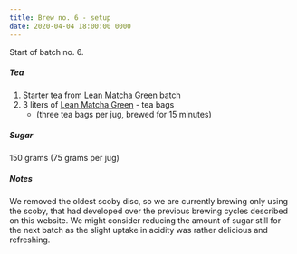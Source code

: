 ```yaml
---
title: Brew no. 6 - setup
date: 2020-04-04 18:00:00 0000
---
```


Start of batch no. 6.

##### Tea

1. Starter tea from [Lean Matcha Green](https://www.pukkaherbs.com/shop/organic-teas/lean-matcha-green/) batch
2. 3 liters of [Lean Matcha Green](https://www.pukkaherbs.com/shop/organic-teas/lean-matcha-green/) - tea bags
    * (three tea bags per jug, brewed for 15 minutes)

##### Sugar

150 grams (75 grams per jug)

##### Notes

We removed the oldest scoby disc, so we are currently brewing only using
the scoby, that had developed over the previous brewing cycles described
on this website. We might consider reducing the amount of sugar still for
the next batch as the slight uptake in acidity was rather delicious and 
refreshing.